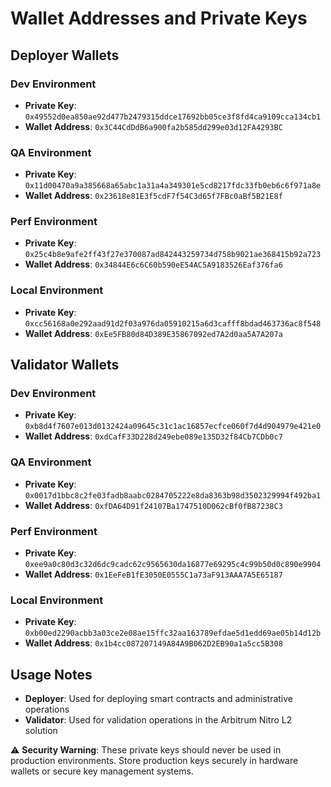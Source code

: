 # Wallet Addresses and Private Keys

## Deployer Wallets

### Dev Environment
- **Private Key**: `0x49552d0ea850ae92d477b2479315ddce17692bb05ce3f8fd4ca9109cca134cb1`
- **Wallet Address**: `0x3C44CdDdB6a900fa2b585dd299e03d12FA4293BC`

### QA Environment
- **Private Key**: `0x11d00470a9a385668a65abc1a31a4a349301e5cd8217fdc33fb0eb6c6f971a8e`
- **Wallet Address**: `0x23618e81E3f5cdF7f54C3d65f7FBc0aBf5B21E8f`

### Perf Environment
- **Private Key**: `0x25c4b8e9afe2ff43f27e370087ad842443259734d758b9021ae368415b92a723`
- **Wallet Address**: `0x34844E6c6C60b590eE54AC5A9183526Eaf376fa6`

### Local Environment
- **Private Key**: `0xcc56168a0e292aad91d2f03a976da05910215a6d3cafff8bdad463736ac8f548`
- **Wallet Address**: `0xEe5FB80d84D389E35867092ed7A2d0aa5A7A207a`

## Validator Wallets

### Dev Environment
- **Private Key**: `0xb8d4f7607e013d0132424a09645c31c1ac16857ecfce060f7d4d904979e421e0`
- **Wallet Address**: `0xdCafF33D228d249ebe089e135D32f84Cb7CDb0c7`

### QA Environment
- **Private Key**: `0x0017d1bbc8c2fe03fadb8aabc0284705222e8da8363b98d3502329994f492ba1`
- **Wallet Address**: `0xfDA64D91f24107Ba1747510D062cBf0fB87238C3`

### Perf Environment
- **Private Key**: `0xee9a0c80d3c32d6dc9cadc62c9565630da16877e69295c4c99b50d0c890e9904`
- **Wallet Address**: `0x1EeFeB1fE3050E0555C1a73aF913AAA7A5E65187`

### Local Environment
- **Private Key**: `0xb00ed2290acbb3a03ce2e08ae15ffc32aa163789efdae5d1edd69ae05b14d12b`
- **Wallet Address**: `0x1b4cc087207149A84A9B062D2EB90a1a5cc5B308`

## Usage Notes

- **Deployer**: Used for deploying smart contracts and administrative operations
- **Validator**: Used for validation operations in the Arbitrum Nitro L2 solution

⚠️ **Security Warning**: These private keys should never be used in production environments. Store production keys securely in hardware wallets or secure key management systems.

